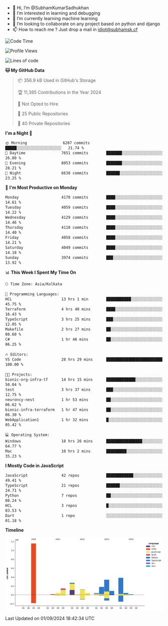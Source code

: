 - 👋 Hi, I’m @SubhamKumarSadhukhan
- 👀 I’m interested in learning and debugging
- 🌱 I’m currently learning machine learning
- 💞️ I’m looking to collaborate on any project based on python and django
- 📫 How to reach me ?
      Just drop a mail in idiot@subhamsk.cf

<!---
SubhamKumarSadhukhan/SubhamKumarSadhukhan is a ✨ special ✨ repository because its `README.md` (this file) appears on your GitHub profile.
You can click the Preview link to take a look at your changes.
--->


<!--START_SECTION:waka-->
![Code Time](http://img.shields.io/badge/Code%20Time-2%2C451%20hrs%2056%20mins-blue)

![Profile Views](http://img.shields.io/badge/Profile%20Views-0-blue)

![Lines of code](https://img.shields.io/badge/From%20Hello%20World%20I%27ve%20Written-2.9%20million%20lines%20of%20code-blue)

**🐱 My GitHub Data** 

> 📦 356.9 kB Used in GitHub's Storage 
 > 
> 🏆 11,385 Contributions in the Year 2024
 > 
> 🚫 Not Opted to Hire
 > 
> 📜 25 Public Repositories 
 > 
> 🔑 40 Private Repositories 
 > 
**I'm a Night 🦉** 

```text
🌞 Morning                6207 commits        █████░░░░░░░░░░░░░░░░░░░░   21.74 % 
🌆 Daytime                7651 commits        ███████░░░░░░░░░░░░░░░░░░   26.80 % 
🌃 Evening                8053 commits        ███████░░░░░░░░░░░░░░░░░░   28.21 % 
🌙 Night                  6638 commits        ██████░░░░░░░░░░░░░░░░░░░   23.25 % 
```
📅 **I'm Most Productive on Monday** 

```text
Monday                   4170 commits        ████░░░░░░░░░░░░░░░░░░░░░   14.61 % 
Tuesday                  4059 commits        ████░░░░░░░░░░░░░░░░░░░░░   14.22 % 
Wednesday                4129 commits        ████░░░░░░░░░░░░░░░░░░░░░   14.46 % 
Thursday                 4110 commits        ████░░░░░░░░░░░░░░░░░░░░░   14.40 % 
Friday                   4058 commits        ████░░░░░░░░░░░░░░░░░░░░░   14.21 % 
Saturday                 4049 commits        ████░░░░░░░░░░░░░░░░░░░░░   14.18 % 
Sunday                   3974 commits        ███░░░░░░░░░░░░░░░░░░░░░░   13.92 % 
```


📊 **This Week I Spent My Time On** 

```text
🕑︎ Time Zone: Asia/Kolkata

💬 Programming Languages: 
HCL                      13 hrs 1 min        ███████████░░░░░░░░░░░░░░   45.75 % 
Terraform                4 hrs 40 mins       ████░░░░░░░░░░░░░░░░░░░░░   16.43 % 
TypeScript               3 hrs 25 mins       ███░░░░░░░░░░░░░░░░░░░░░░   12.05 % 
Makefile                 2 hrs 27 mins       ██░░░░░░░░░░░░░░░░░░░░░░░   08.60 % 
C#                       1 hr 46 mins        ██░░░░░░░░░░░░░░░░░░░░░░░   06.25 % 

🔥 Editors: 
VS Code                  28 hrs 29 mins      █████████████████████████   100.00 % 

🐱‍💻 Projects: 
bionic-org-infra-tf      14 hrs 15 mins      █████████████░░░░░░░░░░░░   50.04 % 
test                     3 hrs 37 mins       ███░░░░░░░░░░░░░░░░░░░░░░   12.75 % 
neuroncy-nest            1 hr 53 mins        ██░░░░░░░░░░░░░░░░░░░░░░░   06.62 % 
bionic-infra-terraform   1 hr 47 mins        ██░░░░░░░░░░░░░░░░░░░░░░░   06.30 % 
WebApplication1          1 hr 32 mins        █░░░░░░░░░░░░░░░░░░░░░░░░   05.42 % 

💻 Operating System: 
Windows                  18 hrs 26 mins      ████████████████░░░░░░░░░   64.77 % 
Mac                      10 hrs 2 mins       █████████░░░░░░░░░░░░░░░░   35.23 % 
```

**I Mostly Code in JavaScript** 

```text
JavaScript               42 repos            ████████████░░░░░░░░░░░░░   49.41 % 
TypeScript               21 repos            ██████░░░░░░░░░░░░░░░░░░░   24.71 % 
Python                   7 repos             ██░░░░░░░░░░░░░░░░░░░░░░░   08.24 % 
HCL                      3 repos             █░░░░░░░░░░░░░░░░░░░░░░░░   03.53 % 
Dart                     1 repo              ░░░░░░░░░░░░░░░░░░░░░░░░░   01.18 % 
```



**Timeline**

![Lines of Code chart](https://raw.githubusercontent.com/SubhamKumarSadhukhan/SubhamKumarSadhukhan/main/assets/bar_graph.png)


 Last Updated on 01/09/2024 18:42:34 UTC
<!--END_SECTION:waka-->
